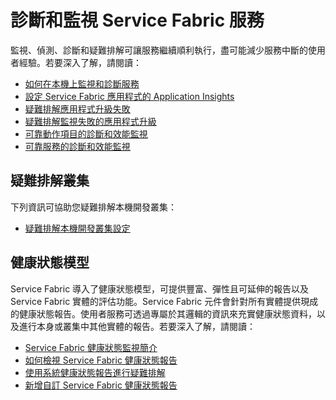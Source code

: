<properties
   pageTitle="診斷和疑難排解 Service Fabric 服務"
   description="概念資訊和教學課程可協助您診斷、監視和疑難排解 Service Fabric 服務。"
   services="service-fabric"
   documentationCenter=".net"
   authors="rwike77"
   manager="timlt"
   editor=""/>

<tags
   ms.service="service-fabric"
   ms.devlang="dotnet"
   ms.topic="article"
   ms.tgt_pltfrm="NA"
   ms.workload="NA"
   ms.date="04/21/2015"
   ms.author="ryanwi"/>

# 診斷和監視 Service Fabric 服務
監視、偵測、診斷和疑難排解可讓服務繼續順利執行，盡可能減少服務中斷的使用者經驗。若要深入了解，請閱讀：

- [如何在本機上監視和診斷服務](service-fabric-diagnostics-how-to-monitor-and-diagnose-services-locally.md)
- [設定 Service Fabric 應用程式的 Application Insights](service-fabric-diagnostics-application-insights-setup.md)
- [疑難排解應用程式升級失敗](service-fabric-application-upgrade-troubleshooting.md)
- [疑難排解監視失敗的應用程式升級](../service-fabric-application-monitored-upgrade-troubleshooting.md)
- [可靠動作項目的診斷和效能監視](service-fabric-reliable-actors-diagnostics.md)
- [可靠服務的診斷和效能監視](service-fabric-reliable-services-diagnostics.md)

## 疑難排解叢集
下列資訊可協助您疑難排解本機開發叢集：

- [疑難排解本機開發叢集設定](service-fabric-troubleshoot-local-cluster-setup.md)

## 健康狀態模型
Service Fabric 導入了健康狀態模型，可提供豐富、彈性且可延伸的報告以及 Service Fabric 實體的評估功能。Service Fabric 元件會針對所有實體提供現成的健康狀態報告。使用者服務可透過專屬於其邏輯的資訊來充實健康狀態資料，以及進行本身或叢集中其他實體的報告。若要深入了解，請閱讀：

- [Service Fabric 健康狀態監視簡介](service-fabric-health-introduction.md)
- [如何檢視 Service Fabric 健康狀態報告](service-fabric-view-entities-aggregated-health.md)
- [使用系統健康狀態報告進行疑難排解](service-fabric-understand-and-troubleshoot-with-system-health-reports.md)
- [新增自訂 Service Fabric 健康狀態報告](service-fabric-report-health.md)
 

<!---HONumber=July15_HO2-->